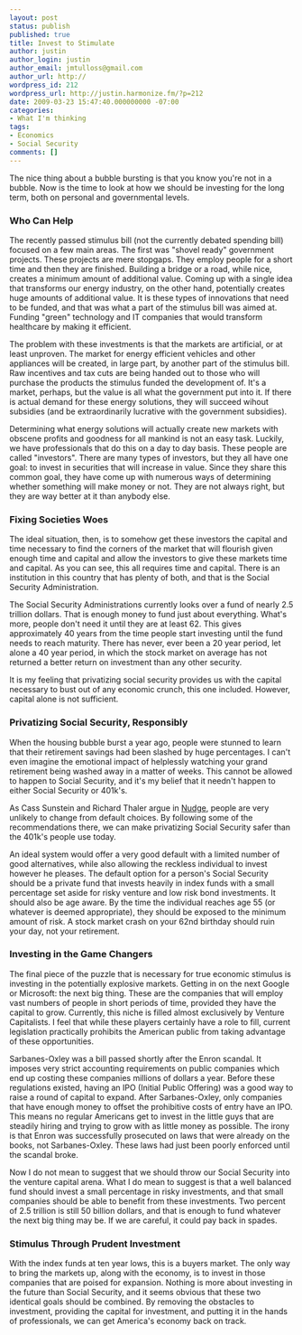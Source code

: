 ```yaml
---
layout: post
status: publish
published: true
title: Invest to Stimulate
author: justin
author_login: justin
author_email: jmtulloss@gmail.com
author_url: http://
wordpress_id: 212
wordpress_url: http://justin.harmonize.fm/?p=212
date: 2009-03-23 15:47:40.000000000 -07:00
categories:
- What I'm thinking
tags:
- Economics
- Social Security
comments: []
---
```

The nice thing about a bubble bursting is that you know you're not in a bubble. Now is the time to look at how we should be investing for the long term, both on personal and governmental levels.
<h3>Who Can Help</h3>
The recently passed stimulus bill (not the currently debated spending bill) focused on a few main areas. The first was "shovel ready" government projects. These projects are mere stopgaps. They employ people for a short time and then they are finished. Building a bridge or a road, while nice, creates a minimum amount of additional value. Coming up with a single idea that transforms our energy industry, on the other hand, potentially creates huge amounts of additional value. It is these types of innovations that need to be funded, and that was what a part of the stimulus bill was aimed at. Funding "green" technology and IT companies that would transform healthcare by making it efficient.

The problem with these investments is that the markets are artificial, or at least unproven. The market for energy efficient vehicles and other appliances will be created, in large part, by another part of the stimulus bill. Raw incentives and tax cuts are being handed out to those who will purchase the products the stimulus funded the development of. It's a market, perhaps, but the value is all what the government put into it. If there is actual demand for these energy solutions, they will succeed wihout subsidies (and be extraordinarily lucrative with the government subsidies).

Determining what energy solutions will actually create new markets with obscene profits and goodness for all mankind is not an easy task. Luckily, we have professionals that do this on a day to day basis. These people are called "investors". There are many types of investors, but they all have one goal: to invest in securities that will increase in value. Since they share this common goal, they have come up with numerous ways of determining whether something will make money or not. They are not always right, but they are way better at it than anybody else.
<h3>Fixing Societies Woes</h3>
The ideal situation, then, is to somehow get these investors the capital and time necessary to find the corners of the market that will flourish given enough time and capital and allow the investors to give these markets time and capital. As you can see, this all requires time and capital. There is an institution in this country that has plenty of both, and that is the Social Security Administration.

The Social Security Administrations currently looks over a fund of nearly 2.5 trillion dollars. That is enough money to fund just about everything. What's more, people don't need it until they are at least 62. This gives approximately 40 years from the time people start investing until the fund needs to reach maturity. There has never, ever been a 20 year period, let alone a 40 year period, in which the stock market on average has not returned a better return on investment than any other security.

It is my feeling that privatizing social security provides us with the capital necessary to bust out of any economic crunch, this one included. However, capital alone is not sufficient.
<h3>Privatizing Social Security, Responsibly</h3>
When the housing bubble burst a year ago, people were stunned to learn that their retirement savings had been slashed by huge percentages. I can't even imagine the emotional impact of helplessly watching your grand retirement being washed away in a matter of weeks. This cannot be allowed to happen to Social Security, and it's my belief that it needn't happen to either Social Security or 401k's.

As Cass Sunstein and Richard Thaler argue in <a href="http://www.nudges.org/">Nudge</a>, people are very unlikely to change from default choices. By following some of the recommendations there, we can make privatizing Social Security safer than the 401k's people use today.

An ideal system would offer a very good default with a limited number of good alternatives, while also allowing the reckless individual to invest however he pleases. The default option for a person's Social Security should be a private fund that invests heavily in index funds with a small percentage set aside for risky venture and low risk bond investments. It should also be age aware. By the time the individual reaches age 55 (or whatever is deemed appropriate), they should be exposed to the minimum amount of risk. A stock market crash on your 62nd birthday should ruin your day, not your retirement.
<h3>Investing in the Game Changers</h3>
The final piece of the puzzle that is necessary for true economic stimulus is investing in the potentially explosive markets. Getting in on the next Google or Microsoft: the next big thing. These are the companies that will employ vast numbers of people in short periods of time, provided they have the capital to grow. Currently, this niche is filled almost exclusively by Venture Capitalists. I feel that while these players certainly have a role to fill, current legislation practically prohibits the American public from taking advantage of these opportunities.

Sarbanes-Oxley was a bill passed shortly after the Enron scandal. It imposes very strict accounting requirements on public companies which end up costing these companies millions of dollars a year. Before these regulations existed, having an IPO (Initial Public Offering) was a good way to raise a round of capital to expand. After Sarbanes-Oxley, only companies that have enough money to offset the prohibitive costs of entry have an IPO. This means no regular Americans get to invest in the little guys that are steadily hiring and trying to grow with as little money as possible. The irony is that Enron was successfully prosecuted on laws that were already on the books, not Sarbanes-Oxley. These laws had just been poorly enforced until the scandal broke.

Now I do not mean to suggest that we should throw our Social Security into the venture capital arena. What I do mean to suggest is that a well balanced fund should invest a small percentage in risky investments, and that small companies should be able to benefit from these investments. Two percent of 2.5 trillion is still 50 billion dollars, and that is enough to fund whatever the next big thing may be. If we are careful, it could pay back in spades.
<h3>Stimulus Through Prudent Investment</h3>
With the index funds at ten year lows, this is a buyers market. The only way to bring the markets up, along with the economy, is to invest in those companies that are poised for expansion. Nothing is more about investing in the future than Social Security, and it seems obvious that these two identical goals should be combined. By removing the obstacles to investment, providing the capital for investment, and putting it in the hands of professionals, we can get America's economy back on track.
